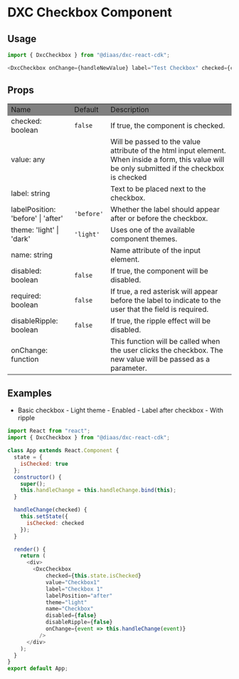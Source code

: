 # DXC Checkbox Component

## Usage

```js
import { DxcCheckbox } from "@diaas/dxc-react-cdk";

<DxcCheckbox onChange={handleNewValue} label="Test Checkbox" checked={checked} />;
```

## Props

<table>
    <tr style="background-color: grey">
        <td>Name</td>
        <td>Default</td>
        <td>Description</td>
    </tr>
    <tr>
        <td>checked: boolean</td>
        <td><code>false</code></td>
        <td>If true, the component is checked.</td>
    </tr>
    <tr>
        <td>value: any</td>
        <td></td>
        <td>Will be passed to the value attribute of the html input element. When inside a form, this value will be only submitted if the checkbox is checked </td>
    </tr>
    <tr>
        <td>label: string</td>
        <td></td>
        <td>Text to be placed next to the checkbox.</td>
    </tr>
    <tr>
        <td>labelPosition: 'before' | 'after'</td>
        <td><code>'before'</code></td>
        <td>Whether the label should appear after or before the checkbox.</td>
    </tr>
    <tr>
        <td>theme: 'light' | 'dark'</td>
        <td><code>'light'</code></td>
        <td>Uses one of the available component themes.</td>
    </tr>
    <tr>
        <td>name: string</td>
        <td></td>
        <td>Name attribute of the input element.</td>
    </tr>
    <tr>
        <td>disabled: boolean</td>
        <td><code>false</code></td>
        <td>If true, the component will be disabled.</td>
    </tr>
    <tr>
        <td>required: boolean</td>
        <td><code>false</code></td>
        <td>If true, a red asterisk will appear before the label to indicate to the user that the field is required.</td>
    </tr>
    <tr>
        <td>disableRipple: boolean</td>
        <td><code>false</code></td>
        <td>If true, the ripple effect will be disabled.</td>
    </tr>
    <tr>
        <td>onChange: function</td>
        <td></td>
        <td>This function will be called when the user clicks the checkbox. The new value will be passed as a parameter.<br>
        </td>
    </tr>
</table>

## Examples

- Basic checkbox - Light theme - Enabled - Label after checkbox - With ripple

```js
import React from "react";
import { DxcCheckbox } from "@diaas/dxc-react-cdk";

class App extends React.Component {
  state = {
    isChecked: true
  };
  constructor() {
    super();
    this.handleChange = this.handleChange.bind(this);
  }

  handleChange(checked) {
    this.setState({
      isChecked: checked
    });
  }

  render() {
    return (
      <div>
        <DxcCheckbox
            checked={this.state.isChecked}
            value="Checkbox1"
            label="Checkbox 1"
            labelPosition="after"
            theme="light"
            name="Checkbox"
            disabled={false}
            disableRipple={false}
            onChange={event => this.handleChange(event)}
          />
      </div>
    );
  }
}
export default App;


```
